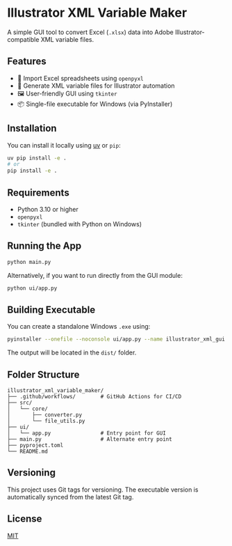 # Illustrator XML Variable Maker

A simple GUI tool to convert Excel (`.xlsx`) data into Adobe Illustrator-compatible XML variable files.

## Features

- 🧾 Import Excel spreadsheets using `openpyxl`
- 🎨 Generate XML variable files for Illustrator automation
- 🖼️ User-friendly GUI using `tkinter`
- 📦 Single-file executable for Windows (via PyInstaller)

## Installation

You can install it locally using [uv](https://github.com/astral-sh/uv) or `pip`:

```bash
uv pip install -e .
# or
pip install -e .
```

## Requirements

- Python 3.10 or higher
- `openpyxl`
- `tkinter` (bundled with Python on Windows)

## Running the App

```bash
python main.py
```

Alternatively, if you want to run directly from the GUI module:

```bash
python ui/app.py
```

## Building Executable

You can create a standalone Windows `.exe` using:

```bash
pyinstaller --onefile --noconsole ui/app.py --name illustrator_xml_gui
```

The output will be located in the `dist/` folder.

## Folder Structure

```
illustrator_xml_variable_maker/
├── .github/workflows/        # GitHub Actions for CI/CD
├── src/
│   └── core/
│       ├── converter.py
│       └── file_utils.py
├── ui/
│   └── app.py                # Entry point for GUI
├── main.py                   # Alternate entry point
├── pyproject.toml
└── README.md
```

## Versioning

This project uses Git tags for versioning. The executable version is automatically synced from the latest Git tag.

## License

[MIT](LICENSE)
